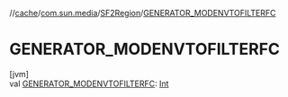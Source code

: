 //[cache](../../../index.md)/[com.sun.media](../index.md)/[SF2Region](index.md)/[GENERATOR_MODENVTOFILTERFC](-g-e-n-e-r-a-t-o-r_-m-o-d-e-n-v-t-o-f-i-l-t-e-r-f-c.md)

# GENERATOR_MODENVTOFILTERFC

[jvm]\
val [GENERATOR_MODENVTOFILTERFC](-g-e-n-e-r-a-t-o-r_-m-o-d-e-n-v-t-o-f-i-l-t-e-r-f-c.md): [Int](https://kotlinlang.org/api/latest/jvm/stdlib/kotlin/-int/index.html)
